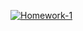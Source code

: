 [![Homework-1](https://img.youtube.com/vi/7oJLPLKNWdU/0.jpg)](https://www.youtube.com/watch?v=7oJLPLKNWdU)
